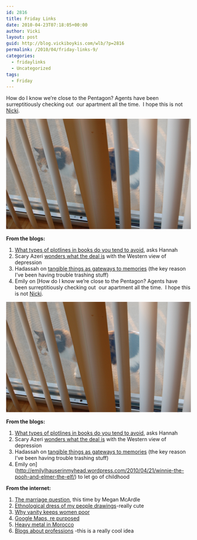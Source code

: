 ```yaml
---
id: 2816
title: Friday Links
date: 2010-04-23T07:18:05+00:00
author: Vicki
layout: post
guid: http://blog.vickiboykis.com/wlb/?p=2816
permalink: /2010/04/friday-links-9/
categories:
  - fridaylinks
  - Uncategorized
tags:
  - Friday
---
```

How do I know we&#8217;re close to the Pentagon? Agents have been surreptitiously checking out  our apartment all the time.  I hope this is not [Nicki](http://www.motherhoodinnyc.com/category/nicki).

<p style="text-align: center;">
  <a href="https://raw.githubusercontent.com/veekaybee/wlb/gh-pages/assets/images/2010/04/DSC_0044.jpg"><img class="aligncenter size-full wp-image-2817" title="DSC_0044" src="https://raw.githubusercontent.com/veekaybee/wlb/gh-pages/assets/images/2010/04/DSC_0044.jpg" alt="" width="600" height="300" /></a>
</p>

<p style="text-align: left;">
  <strong>From the blogs:</strong>
</p>

  1. [What types of plotlines in books do you tend to avoid](http://www.amotherinisrael.com/2010/04/22/kind-plotlines-avoid/), asks Hannah
  2. Scary Azeri [wonders what the deal is](http://scaryazeri.blogspot.com/2010/04/screw-you-depression.html) with the Western view of depression
  3. Hadassah on [tangible things as gateways to memories](http://hadassahsabo.wordpress.com/2010/04/21/it%E2%80%99s-just-a-box-just-some-broken-glass/) (the key reason I&#8217;ve been having trouble trashing stuff)
  4. Emily on [How do I know we&#8217;re close to the Pentagon? Agents have been surreptitiously checking out  our apartment all the time.  I hope this is not [Nicki](http://www.motherhoodinnyc.com/category/nicki).

<p style="text-align: center;">
  <a href="https://raw.githubusercontent.com/veekaybee/wlb/gh-pages/assets/images/2010/04/DSC_0044.jpg"><img class="aligncenter size-full wp-image-2817" title="DSC_0044" src="https://raw.githubusercontent.com/veekaybee/wlb/gh-pages/assets/images/2010/04/DSC_0044.jpg" alt="" width="600" height="300" /></a>
</p>

<p style="text-align: left;">
  <strong>From the blogs:</strong>
</p>

  1. [What types of plotlines in books do you tend to avoid](http://www.amotherinisrael.com/2010/04/22/kind-plotlines-avoid/), asks Hannah
  2. Scary Azeri [wonders what the deal is](http://scaryazeri.blogspot.com/2010/04/screw-you-depression.html) with the Western view of depression
  3. Hadassah on [tangible things as gateways to memories](http://hadassahsabo.wordpress.com/2010/04/21/it%E2%80%99s-just-a-box-just-some-broken-glass/) (the key reason I&#8217;ve been having trouble trashing stuff)
  4. Emily on](http://emilylhauserinmyhead.wordpress.com/2010/04/21/winnie-the-pooh-and-elmer-the-elf/) to let go of childhood

<p style="text-align: left;">
  <strong>From the internet: </strong>
</p>

  1. [The marriage question](http://www.theatlantic.com/culture/archive/2010/04/reader-marry-him/39342/), this time by Megan McArdle
  2. [Ethnological dress of my people drawings](http://russiatrek.org/blog/art/ethnological-dresses-of-my-people-contest-winners-from-russia/)-really cute
  3. [Why vanity keeps women poor](http://www.blogher.com/why-vanity-keeps-us-poor)
  4. [Google Maps, re purposed](http://niemann.blogs.nytimes.com/2010/03/10/my-way/)
  5. [Heavy metal in Morocco](http://latimesblogs.latimes.com/babylonbeyond/2010/04/morocco-draft-rock-music-fans-rejoice-in-newfound-freedom-.html?utm_source=feedburner&utm_medium=feed&utm_campaign=Feed%3A+BabylonBeyond+%28Babylon+%26+Beyond+Blog%29)
  6. [Blogs about professions](http://www.marginalrevolution.com/marginalrevolution/2010/04/blogs-about-the-professions-and-what-they-are-like.html) -this is a really cool idea